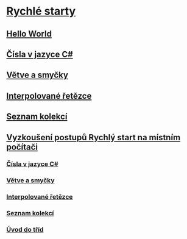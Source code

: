 # [Rychlé starty](index.md)
## [Hello World](hello-world.yml)
## [Čísla v jazyce C#](numbers-in-csharp.yml)
## [Větve a smyčky](branches-and-loops.yml)
## [Interpolované řetězce](interpolated-strings.yml)
## [Seznam kolekcí](list-collection.yml)
## [Vyzkoušení postupů Rychlý start na místním počítači](local-environment.md)
### [Čísla v jazyce C#](numbers-in-csharp-local.md)
### [Větve a smyčky](branches-and-loops-local.md)
### [Interpolované řetězce](interpolated-strings-local.md)
### [Seznam kolekcí](arrays-and-collections.md)
### [Úvod do tříd](introduction-to-classes.md)
